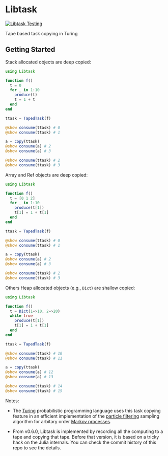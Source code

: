 # Libtask

[![Libtask Testing](https://github.com/TuringLang/Libtask.jl/workflows/Libtask%20Testing/badge.svg)](https://github.com/TuringLang/Libtask.jl/actions?branch=master)

Tape based task copying in Turing

## Getting Started

Stack allocated objects are deep copied:

```julia
using Libtask

function f()
  t = 0
  for _ in 1:10
    produce(t)
    t = 1 + t
  end
end

ttask = TapedTask(f)

@show consume(ttask) # 0
@show consume(ttask) # 1

a = copy(ttask)
@show consume(a) # 2
@show consume(a) # 3

@show consume(ttask) # 2
@show consume(ttask) # 3
```

Array and Ref objects are deep copied:

```julia
using Libtask

function f()
  t = [0 1 2]
  for _ in 1:10
    produce(t[1])
    t[1] = 1 + t[1]
  end
end

ttask = TapedTask(f)

@show consume(ttask) # 0
@show consume(ttask) # 1

a = copy(ttask)
@show consume(a) # 2
@show consume(a) # 3

@show consume(ttask) # 2
@show consume(ttask) # 3
```

Others Heap allocated objects (e.g., `Dict`) are shallow copied:

```julia
using Libtask

function f()
  t = Dict(1=>10, 2=>20)
  while true
    produce(t[1])
    t[1] = 1 + t[1]
  end
end

ttask = TapedTask(f)

@show consume(ttask) # 10
@show consume(ttask) # 11

a = copy(ttask)
@show consume(a) # 12
@show consume(a) # 13

@show consume(ttask) # 14
@show consume(ttask) # 15
```

Notes:

- The [Turing](https://github.com/TuringLang/Turing.jl) probabilistic programming
language uses this task copying feature in
an efficient implementation of the [particle
filtering](https://en.wikipedia.org/wiki/Particle_filter) sampling
algorithm for arbitary order [Markov
processes](https://en.wikipedia.org/wiki/Markov_model#Hidden_Markov_model).

- From v0.6.0, Libtask is implemented by recording all the computing
  to a tape and copying that tape. Before that version, it is based on
  a tricky hack on the Julia internals. You can check the commit
  history of this repo to see the details.
